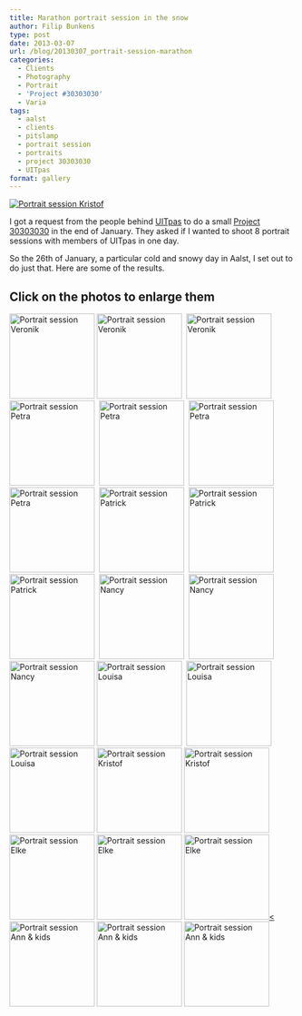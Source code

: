 ```yaml
---
title: Marathon portrait session in the snow
author: Filip Bunkens
type: post
date: 2013-03-07
url: /blog/20130307_portrait-session-marathon
categories:
  - Clients
  - Photography
  - Portrait
  - 'Project #30303030'
  - Varia
tags:
  - aalst
  - clients
  - pitslamp
  - portrait session
  - portraits
  - project 30303030
  - UITpas
format: gallery
---
```

[![Portrait session Kristof][1]](/images/blogposts/20130126_kristof_vanroy-1400.jpg)

I got a request from the people behind <a title="UITpas" href="http://www.uitpas.be" rel="contact met">UITpas</a> to do a small <a title="Project 30303030" href="http://www.project-30303030.com" rel="Project 30303030">Project 30303030</a> in the end of January. They asked if I wanted to shoot 8 portrait sessions with members of UITpas in one day.

So the 26th of January, a particular cold and snowy day in Aalst, I set out to do just that. Here are some of the results.

## Click on the photos to enlarge them

[<img height="150" src="/images/blogposts/20130126_veronik_dhaese-1336.jpg" class="attachment-thumbnail" alt="Portrait session Veronik" />][2]
[<img height="150" src="/images/blogposts/20130126_veronik_dhaese-1276.jpg" class="attachment-thumbnail" alt="Portrait session Veronik" />][3] 
[<img height="150" src="/images/blogposts/20130126_veronik_dhaese-1188.jpg" class="attachment-thumbnail" alt="Portrait session Veronik" />][4]
[<img height="150" src="/images/blogposts/20130126_petra_fieremans-1510.jpg" class="attachment-thumbnail" alt="Portrait session Petra" />][5] 
[<img height="150" src="/images/blogposts/20130126_petra_fieremans-1475.jpg" class="attachment-thumbnail" alt="Portrait session Petra" />][6] 
[<img height="150" src="/images/blogposts/20130126_petra_fieremans-1462.jpg" class="attachment-thumbnail" alt="Portrait session Petra" />][7]
[<img height="150" src="/images/blogposts/20130126_petra_fieremans-1456.jpg" class="attachment-thumbnail" alt="Portrait session Petra" />][8] 
[<img height="150" src="/images/blogposts/20130126_patrick_devillers-1572.jpg" class="attachment-thumbnail" alt="Portrait session Patrick" />][9] 
[<img height="150" src="/images/blogposts/20130126_patrick_devillers-1569.jpg" class="attachment-thumbnail" alt="Portrait session Patrick" />][10]
[<img height="150" src="/images/blogposts/20130126_patrick_devillers-1555.jpg" class="attachment-thumbnail" alt="Portrait session Patrick" />][11] 
[<img height="150" src="/images/blogposts/20130126_nancy_breynaert-1631.jpg" class="attachment-thumbnail" alt="Portrait session Nancy" />][12] 
[<img height="150" src="/images/blogposts/20130126_nancy_breynaert-1593.jpg" class="attachment-thumbnail" alt="Portrait session Nancy" />][13]
[<img height="150" src="/images/blogposts/20130126_nancy_breynaert-1588.jpg" class="attachment-thumbnail" alt="Portrait session Nancy" />][14]
[<img height="150" src="/images/blogposts/20130126_Louisa_smekens-1164.jpg" class="attachment-thumbnail" alt="Portrait session Louisa" />][15] 
[<img height="150" src="/images/blogposts/20130126_Louisa_smekens-1123.jpg" class="attachment-thumbnail" alt="Portrait session Louisa" />][16]
[<img height="150" src="/images/blogposts/20130126_Louisa_smekens-1114.jpg" class="attachment-thumbnail" alt="Portrait session Louisa" />][17]
[<img height="150" src="/images/blogposts/20130126_kristof_vanroy-1400.jpg" class="attachment-thumbnail" alt="Portrait session Kristof" />][18]
[<img height="150" src="/images/blogposts/20130126_kristof_vanroy-1378.jpg" class="attachment-thumbnail" alt="Portrait session Kristof" />][19]
[<img height="150" src="/images/blogposts/20130126_elke_laureys-1729.jpg" class="attachment-thumbnail" alt="Portrait session Elke" />][20]
[<img height="150" src="/images/blogposts/20130126_elke_laureys-1676.jpg" class="attachment-thumbnail" alt="Portrait session Elke" />][21]
[<img height="150" src="/images/blogposts/20130126_elke_laureys-1666.jpg" class="attachment-thumbnail" alt="Portrait session Elke" /><][22]
[<img height="150" src="/images/blogposts/20130126_ann_de_bouvere-1089.jpg" class="attachment-thumbnail" alt="Portrait session Ann & kids" />][23]
[<img height="150" src="/images/blogposts/20130126_ann_de_bouvere-1081.jpg" class="attachment-thumbnail" alt="Portrait session Ann & kids" />][24]
[<img height="150" src="/images/blogposts/20130126_ann_de_bouvere-1060.jpg" class="attachment-thumbnail" alt="Portrait session Ann & kids" />][25]

<!-- .gallery -->

 [1]: /images/blogposts/20130126_kristof_vanroy-1400.jpg
 [2]: /images/blogposts/20130126_veronik_dhaese-1336.jpg
 [3]: /images/blogposts/20130126_veronik_dhaese-1276.jpg
 [4]: /images/blogposts/20130126_veronik_dhaese-1188.jpg
 [5]: /images/blogposts/20130126_petra_fieremans-1510.jpg
 [6]: /images/blogposts/20130126_petra_fieremans-1475.jpg
 [7]: /images/blogposts/20130126_petra_fieremans-1462.jpg
 [8]: /images/blogposts/20130126_petra_fieremans-1456.jpg
 [9]: /images/blogposts/20130126_patrick_devillers-1572.jpg
 [10]: /images/blogposts/20130126_patrick_devillers-1569.jpg
 [11]: /images/blogposts/20130126_patrick_devillers-1555.jpg
 [12]: /images/blogposts/20130126_nancy_breynaert-1631.jpg
 [13]: /images/blogposts/20130126_nancy_breynaert-1593.jpg
 [14]: /images/blogposts/20130126_nancy_breynaert-1588.jpg
 [15]: /images/blogposts/20130126_Louisa_smekens-1164.jpg
 [16]: /images/blogposts/20130126_Louisa_smekens-1123.jpg
 [17]: /images/blogposts/20130126_louisa_smekens-1114.jpg
 [18]: /images/blogposts/20130126_kristof_vanroy-1400.jpg
 [19]: /images/blogposts/20130126_kristof_vanroy-1378.jpg
 [20]: /images/blogposts/20130126_elke_laureys-1729.jpg
 [21]: /images/blogposts/20130126_elke_laureys-1676.jpg
 [22]: /images/blogposts/20130126_elke_laureys-1666.jpg
 [23]: /images/blogposts/20130126_ann_de_bouvere-1089.jpg
 [24]: /images/blogposts/20130126_ann_de_bouvere-1081.jpg
 [25]: /images/blogposts/20130126_ann_de_bouvere-1060.jpg